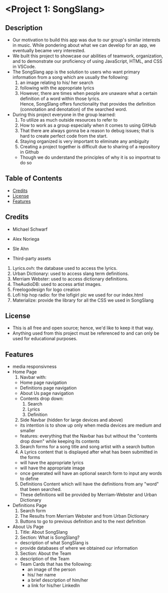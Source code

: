 # <Project 1: SongSlang>
## Description
- Our motivation to build this app was due to our group's similar interests in music. 
  While pondering about what we can develop for an app, we eventually became very interested.
- We built this project to showcase our abilities of teamwork, organization, and to demonstrate our proficiency of using JavaScript, HTML, and CSS in VSCode. 
- The SongSlang app is the solution to users who want primary information from a song which are usually the following: 
  1. an image relating to his/ her search
  2. following with the appropriate lyrics
  3. However, there are times when people are unaware what a certain definition of a word within those lyrics. <br>
  Hence, SongSlang offers functionality that provides the definition (connotation and denotation) of the searched word.
- During this project everyone in the group learned:
  1. To utilize as much outside resources to refer to
  2. How to work as a group especially when it comes to using GitHub
  3. That there are always gonna be a reason to debug issues; that is hard to create perfect code from the start.
  4. Staying organized is very important to eliminate any ambiguity
  5. Creating a project together is difficult due to sharing of a repository in Github 
    - Though we do understand the principles of why it is so importnat to do so

## Table of Contents 
- [Credits](#Credits)
- [License](#license)
- [Features](#Features)

## Credits
- Michael Schwarf
- Alex Noriega
- Sle Ahn

- Third-party assets
 1. Lyrics.ovh: the database used to access the lyrics.
 2. Urban Dictionary: used to access slang term definitions.
 3. Merriam Webster: used to access dictionary definitions.
 4. TheAudioDB: used to access artist images.
 5. Freelogodesign for logo creation
 6. Lofi hip hop radio: for the lofigirl pic we used for our index.html
 7. Materialize: provide the library for all the CSS we used in SongSlang

## License
- This is all free and open source; hence, we'd like to keep it that way.
- Anything used from this project must be referenced to and can only be used for educational purposes.

## Features
- media responsivness
- Home Page
  1. Navbar with:
    - Home page navigation
    - Definitions page navigation
    - About Us page navigation
    - Contents drop down:
      1. Search
      2. Lyrics
      3. Definition
  2. Side Navbar (hidden for large devices and above)
    - its intention is to show up only when media devices are medium and smaller
    - features: everything that the Navbar has but without the "contents drop down" while keeping its contents
  3. Search forms for a song title and song artist with a search button
  4. A Lyrics content that is displayed after what has been submitted in the forms
    - will have the appropriate lyrics
    - will have the appropriate image
    - once generated will have an optional search form to input any words to define
  5. Definitions Content which will have the definitions from any "word" that been searched. 
    - These definitions will be provided by Merriam-Webster and Urban Dictionary
- Definitions Page
  1. Search form
  2. The Results from Merriam Webster and from Urban Dictionary
  3. Buttons to go to previous definition and to the next definition
- About Us Page
  1. Title: About SongSlang
  2. Section: What is SongSlang?
    - description of what SongSlang is
    - provide databases of where we obtained our information
  3. Section: About the Team
    - description of the Team
    - Team Cards that has the following:
      - an image of the person
      - his/ her name
      - a brief description of him/her
      - a link for his/her LinkedIn